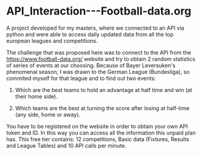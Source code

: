 # API_Interaction---Football-data.org
A project developed for my masters, where we connected to an API via python and were able to access daily updated data from all the top european leagues and competitions.

The challenge that was proposed here was to connect to the API from the https://www.football-data.org/ website and try to obtain 2 random statistics of series of events at our choosing. Because of Bayer Leversuken's phenomenal season, I was drawn to the German League (Bundesliga), so commited myself for that league and to find out two events:

  1. Which are the best teams to hold an advantage at half time and win (at their home side).
    
  2. Which teams are the best at turning the score after losing at half-time (any side, home or away).


You have to be registered on the website in order to obtain your own API token and ID. In this way you can access all the information this unpaid plan has. This free tier contains: 12 competitions, Basic data (Fixtures, Results and League Tables) and 10 API calls per minute.

